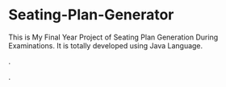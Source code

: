 # Seating-Plan-Generator

This is My Final Year Project of Seating Plan Generation During Examinations. It is totally developed using Java Language.












.






















































































































































































.






































